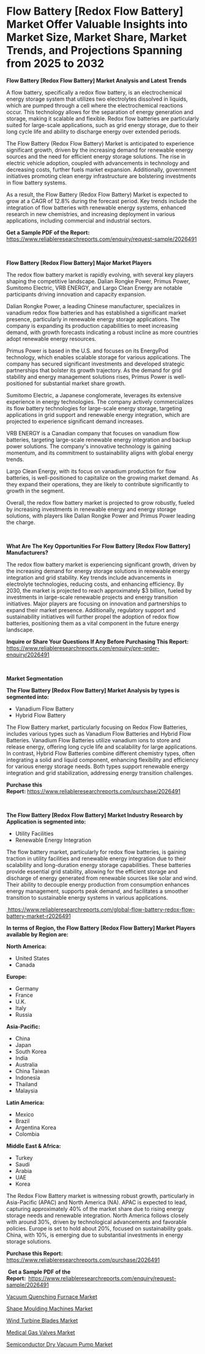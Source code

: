 <p><h1>Flow Battery [Redox Flow Battery] Market Offer Valuable Insights into Market Size, Market Share, Market Trends, and Projections Spanning from 2025 to 2032</h1></p><p><strong>Flow Battery [Redox Flow Battery] Market Analysis and Latest Trends</strong></p>
<p><p>A flow battery, specifically a redox flow battery, is an electrochemical energy storage system that utilizes two electrolytes dissolved in liquids, which are pumped through a cell where the electrochemical reactions occur. This technology allows for the separation of energy generation and storage, making it scalable and flexible. Redox flow batteries are particularly suited for large-scale applications, such as grid energy storage, due to their long cycle life and ability to discharge energy over extended periods.</p><p>The Flow Battery (Redox Flow Battery) Market is anticipated to experience significant growth, driven by the increasing demand for renewable energy sources and the need for efficient energy storage solutions. The rise in electric vehicle adoption, coupled with advancements in technology and decreasing costs, further fuels market expansion. Additionally, government initiatives promoting clean energy infrastructure are bolstering investments in flow battery systems. </p><p>As a result, the Flow Battery (Redox Flow Battery) Market is expected to grow at a CAGR of 12.8% during the forecast period. Key trends include the integration of flow batteries with renewable energy systems, enhanced research in new chemistries, and increasing deployment in various applications, including commercial and industrial sectors.</p></p>
<p><strong>Get a Sample PDF of the Report:&nbsp;</strong> <a href="https://www.reliableresearchreports.com/enquiry/request-sample/2026491?utm_campaign=123&utm_medium=2&utm_source=Github&utm_content=ia&utm_term=30032025&utm_id=flow-battery-redox-flow-battery">https://www.reliableresearchreports.com/enquiry/request-sample/2026491</a></p>
<p>&nbsp;</p>
<p><strong>Flow Battery [Redox Flow Battery] Major Market Players</strong></p>
<p><p>The redox flow battery market is rapidly evolving, with several key players shaping the competitive landscape. Dalian Rongke Power, Primus Power, Sumitomo Electric, VRB ENERGY, and Largo Clean Energy are notable participants driving innovation and capacity expansion.</p><p>Dalian Rongke Power, a leading Chinese manufacturer, specializes in vanadium redox flow batteries and has established a significant market presence, particularly in renewable energy storage applications. The company is expanding its production capabilities to meet increasing demand, with growth forecasts indicating a robust incline as more countries adopt renewable energy resources.</p><p>Primus Power is based in the U.S. and focuses on its EnergyPod technology, which enables scalable storage for various applications. The company has secured significant investments and developed strategic partnerships that bolster its growth trajectory. As the demand for grid stability and energy management solutions rises, Primus Power is well-positioned for substantial market share growth.</p><p>Sumitomo Electric, a Japanese conglomerate, leverages its extensive experience in energy technologies. The company actively commercializes its flow battery technologies for large-scale energy storage, targeting applications in grid support and renewable energy integration, which are projected to experience significant demand increases.</p><p>VRB ENERGY is a Canadian company that focuses on vanadium flow batteries, targeting large-scale renewable energy integration and backup power solutions. The company's innovative technology is gaining momentum, and its commitment to sustainability aligns with global energy trends.</p><p>Largo Clean Energy, with its focus on vanadium production for flow batteries, is well-positioned to capitalize on the growing market demand. As they expand their operations, they are likely to contribute significantly to growth in the segment.</p><p>Overall, the redox flow battery market is projected to grow robustly, fueled by increasing investments in renewable energy and energy storage solutions, with players like Dalian Rongke Power and Primus Power leading the charge.</p></p>
<p>&nbsp;</p>
<p><strong>What Are The Key Opportunities For Flow Battery [Redox Flow Battery] Manufacturers?</strong></p>
<p><p>The redox flow battery market is experiencing significant growth, driven by the increasing demand for energy storage solutions in renewable energy integration and grid stability. Key trends include advancements in electrolyte technologies, reducing costs, and enhancing efficiency. By 2030, the market is projected to reach approximately $3 billion, fueled by investments in large-scale renewable projects and energy transition initiatives. Major players are focusing on innovation and partnerships to expand their market presence. Additionally, regulatory support and sustainability initiatives will further propel the adoption of redox flow batteries, positioning them as a vital component in the future energy landscape.</p></p>
<p><strong>Inquire or Share Your Questions If Any Before Purchasing This Report:</strong> <a href="https://www.reliableresearchreports.com/enquiry/pre-order-enquiry/2026491?utm_campaign=123&utm_medium=2&utm_source=Github&utm_content=ia&utm_term=30032025&utm_id=flow-battery-redox-flow-battery">https://www.reliableresearchreports.com/enquiry/pre-order-enquiry/2026491</a></p>
<p>&nbsp;</p>
<p><strong>Market Segmentation</strong></p>
<p><strong>The Flow Battery [Redox Flow Battery] Market Analysis by types is segmented into:</strong></p>
<p><ul><li>Vanadium Flow Battery</li><li>Hybrid Flow Battery</li></ul></p>
<p><p>The Flow Battery market, particularly focusing on Redox Flow Batteries, includes various types such as Vanadium Flow Batteries and Hybrid Flow Batteries. Vanadium Flow Batteries utilize vanadium ions to store and release energy, offering long cycle life and scalability for large applications. In contrast, Hybrid Flow Batteries combine different chemistry types, often integrating a solid and liquid component, enhancing flexibility and efficiency for various energy storage needs. Both types support renewable energy integration and grid stabilization, addressing energy transition challenges.</p></p>
<p><strong>Purchase this Report:&nbsp;</strong><a href="https://www.reliableresearchreports.com/purchase/2026491?utm_campaign=123&utm_medium=2&utm_source=Github&utm_content=ia&utm_term=30032025&utm_id=flow-battery-redox-flow-battery">https://www.reliableresearchreports.com/purchase/2026491</a></p>
<p>&nbsp;</p>
<p><strong>The Flow Battery [Redox Flow Battery] Market Industry Research by Application is segmented into:</strong></p>
<p><ul><li>Utility Facilities</li><li>Renewable Energy Integration</li></ul></p>
<p><p>The flow battery market, particularly for redox flow batteries, is gaining traction in utility facilities and renewable energy integration due to their scalability and long-duration energy storage capabilities. These batteries provide essential grid stability, allowing for the efficient storage and discharge of energy generated from renewable sources like solar and wind. Their ability to decouple energy production from consumption enhances energy management, supports peak demand, and facilitates a smoother transition to sustainable energy systems in various applications.</p></p>
<p><a href="https://www.reliableresearchreports.com/global-flow-battery-redox-flow-battery-market-r2026491?utm_campaign=123&utm_medium=2&utm_source=Github&utm_content=ia&utm_term=30032025&utm_id=flow-battery-redox-flow-battery">&nbsp;https://www.reliableresearchreports.com/global-flow-battery-redox-flow-battery-market-r2026491</a></p>
<p><strong>In terms of Region, the Flow Battery [Redox Flow Battery] Market Players available by Region are:</strong></p>
<p>
    <p> <strong> North America: </strong>
        <ul>
            <li>United States</li>
            <li>Canada</li>
        </ul>
        </p> 
    <p> <strong> Europe: </strong>
        <ul>
            <li>Germany</li>
            <li>France</li>
            <li>U.K.</li>
            <li>Italy</li>
            <li>Russia</li>
        </ul>
        </p> 
    <p> <strong> Asia-Pacific: </strong>
        <ul>
            <li>China</li>
            <li>Japan</li>
            <li>South Korea</li>
            <li>India</li>
            <li>Australia</li>
            <li>China Taiwan</li>
            <li>Indonesia</li>
            <li>Thailand</li>
            <li>Malaysia</li>
        </ul>
        </p> 
    <p> <strong> Latin America: </strong>
        <ul>
            <li>Mexico</li>
            <li>Brazil</li>
            <li>Argentina Korea</li>
            <li>Colombia</li>
        </ul>
        </p> 
    <p> <strong> Middle East & Africa: </strong>
        <ul>
            <li>Turkey</li>
            <li>Saudi</li>
            <li>Arabia</li>
            <li>UAE</li>
            <li>Korea</li>
        </ul>
    </p>
    </p>
<p><p>The Redox Flow Battery market is witnessing robust growth, particularly in Asia-Pacific (APAC) and North America (NA). APAC is expected to lead, capturing approximately 40% of the market share due to rising energy storage needs and renewable integration. North America follows closely with around 30%, driven by technological advancements and favorable policies. Europe is set to hold about 20%, focused on sustainability goals. China, with 10%, is emerging due to substantial investments in energy storage solutions.</p></p>
<p><strong>Purchase this Report: </strong><a href="https://www.reliableresearchreports.com/purchase/2026491?utm_campaign=123&utm_medium=2&utm_source=Github&utm_content=ia&utm_term=30032025&utm_id=flow-battery-redox-flow-battery">https://www.reliableresearchreports.com/purchase/2026491</a></p>
<p>&nbsp;<strong>Get a Sample PDF of the Report:&nbsp;&nbsp;</strong><a href="https://www.reliableresearchreports.com/enquiry/request-sample/2026491?utm_campaign=123&utm_medium=2&utm_source=Github&utm_content=ia&utm_term=30032025&utm_id=flow-battery-redox-flow-battery">https://www.reliableresearchreports.com/enquiry/request-sample/2026491</a></p>
<p><strong></strong></p>
<p><p><a href="https://github.com/reahmmunises/Market-Research-Report-List-1/blob/main/vacuum-quenching-furnace-market.md?utm_campaign=123&utm_medium=2&utm_source=Github&utm_content=ia&utm_term=30032025&utm_id=flow-battery-redox-flow-battery">Vacuum Quenching Furnace Market</a></p><p><a href="https://github.com/jugutstam/Market-Research-Report-List-1/blob/main/shape-moulding-machines-market.md?utm_campaign=123&utm_medium=2&utm_source=Github&utm_content=ia&utm_term=30032025&utm_id=flow-battery-redox-flow-battery">Shape Moulding Machines Market</a></p><p><a href="https://github.com/moratronak3q/Market-Research-Report-List-1/blob/main/wind-turbine-blades-market.md?utm_campaign=123&utm_medium=2&utm_source=Github&utm_content=ia&utm_term=30032025&utm_id=flow-battery-redox-flow-battery">Wind Turbine Blades Market</a></p><p><a href="https://github.com/pilukypalis/Market-Research-Report-List-1/blob/main/medical-gas-valves-market.md?utm_campaign=123&utm_medium=2&utm_source=Github&utm_content=ia&utm_term=30032025&utm_id=flow-battery-redox-flow-battery">Medical Gas Valves Market</a></p><p><a href="https://github.com/zakkistuey/Market-Research-Report-List-1/blob/main/semiconductor-dry-vacuum-pump-market.md?utm_campaign=123&utm_medium=2&utm_source=Github&utm_content=ia&utm_term=30032025&utm_id=flow-battery-redox-flow-battery">Semiconductor Dry Vacuum Pump Market</a></p></p>